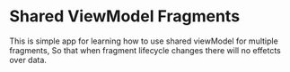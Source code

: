 # Shared ViewModel Fragments

This is simple app for learning how to use shared viewModel for multiple fragments, So that when fragment lifecycle changes there will no effetcts over data.
